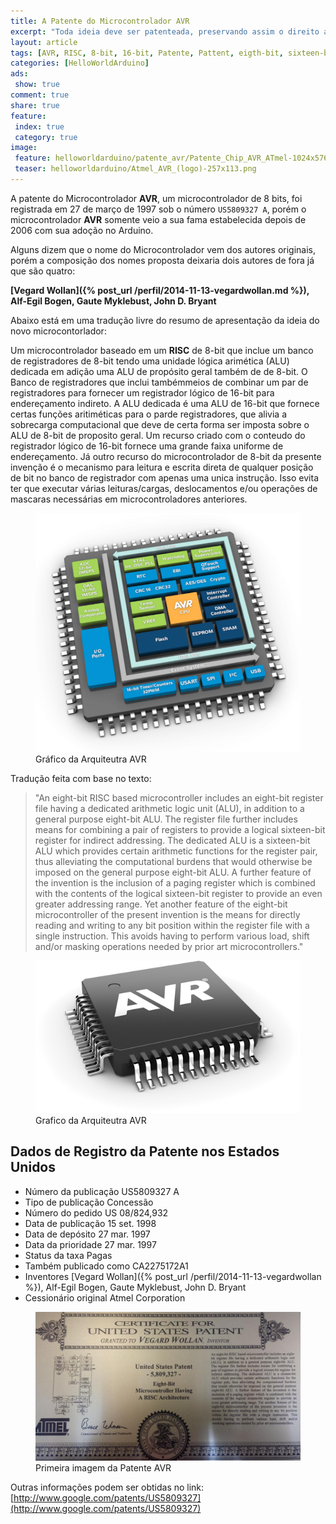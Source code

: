 ```yaml
---
title: A Patente do Microcontrolador AVR
excerpt: "Toda ideia deve ser patenteada, preservando assim o direito autoral sobre a criação, e definindo como a nova idea deve ser aplicada e evitando assim que seja usada de forma indiscriminada, reservando o direito de se exigir qualquer tipo de ressarcimento quando a ocasião permitir"
layout: article
tags: [AVR, RISC, 8-bit, 16-bit, Patente, Pattent, eigth-bit, sixteen-bit, bit, byte, registradores, banco de registradores, USPTO, Cessão do USPTO, Espacenet]
categories: [HelloWorldArduino]
ads:
 show: true
comment: true
share: true 
feature:
 index: true
 category: true
image:
 feature: helloworldarduino/patente_avr/Patente_Chip_AVR_ATmel-1024x576.jpg
 teaser: helloworldarduino/Atmel_AVR_(logo)-257x113.png
---
```


A patente do Microcontrolador **AVR**, um microcontrolador de 8 bits, foi registrada 
em 27 de março de 1997 sob o número `US5809327 A`, porém o microcontrolador **AVR**
somente veio a sua fama estabelecida depois de 2006 com sua adoção no Arduino.

Alguns dizem que o nome do Microcontrolador vem dos autores originais, porém 
a composição dos nomes proposta deixaria dois autores de fora já que são 
quatro:

**[Vegard Wollan]({% post_url /perfil/2014-11-13-vegardwollan.md %}), Alf-Egil Bogen, Gaute Myklebust, John D. Bryant**



Abaixo está em uma tradução livre do resumo de apresentação da ideia do novo 
microcontorlador:


Um microcontrolador baseado em um **RISC** de 8-bit que inclue um banco de 
registradores de 8-bit tendo uma unidade lógica arimética (ALU) dedicada em 
adição uma ALU de propósito geral também de de 8-bit. O Banco de registradores 
que inclui tambémmeios de combinar um par de registradores para fornecer um
registrador lógico de 16-bit para endereçamento indireto. A ALU dedicada é 
uma ALU de 16-bit que fornece certas funções aritiméticas para o parde 
registradores, que alivia a sobrecarga computacional que deve de certa forma
ser imposta sobre o ALU de 8-bit de proposito geral. Um recurso criado com 
o conteudo do registrador lógico de 16-bit fornece uma grande faixa uniforme
de endereçamento. Já outro recurso do microcontrolador de 8-bit da presente
invenção é o mecanismo para leitura e escrita direta de qualquer posição de 
bit no banco de registrador com apenas uma unica instrução. Isso evita ter que
executar várias leituras/cargas, deslocamentos e/ou operações de mascaras
necessárias em microcontroladores anteriores.  

<figure>
<img src="/images/helloworldarduino/arquitetura_avr_atmega_attiny/chip_grafico_arquitetura-avr-900x811.png" />
<figcaption>Gráfico da Arquiteutra AVR</figcaption>
</figure>

Tradução feita com base no texto:

>   "An eight-bit RISC based microcontroller includes an eight-bit
>    register file having a dedicated arithmetic logic unit (ALU), 
>    in addition to a general purpose eight-bit ALU. The register 
>    file further includes means for combining a pair of registers 
>    to provide a logical sixteen-bit register for indirect 
>    addressing. The dedicated ALU is a sixteen-bit ALU which 
>    provides certain arithmetic functions for the register pair, 
>    thus alleviating the computational burdens that would otherwise 
>    be imposed on the general purpose eight-bit ALU. A further 
>    feature of the invention is the inclusion of a paging register 
>    which is combined with the contents of the logical sixteen-bit 
>    register to provide an even greater addressing range. Yet another 
>    feature of the eight-bit microcontroller of the present invention 
>    is the means for directly reading and writing to any bit position 
>    within the register file with a single instruction. This avoids 
>    having to perform various load, shift and/or masking operations 
>    needed by prior art microcontrollers."

<figure>
<img src="/images/helloworldarduino/avr_chip_small-521-300.png" />
<figcaption>Grafico da Arquiteutra AVR</figcaption>
</figure>

## Dados de Registro da Patente nos Estados Unidos

 * Número da publicação	US5809327 A
 * Tipo de publicação	Concessão
 * Número do pedido	US 08/824,932
 * Data de publicação	15 set. 1998
 * Data de depósito	27 mar. 1997
 * Data da prioridade	27 mar. 1997
 * Status da taxa	Pagas
 * Também publicado como	CA2275172A1
 * Inventores [Vegard Wollan]({% post_url /perfil/2014-11-13-vegardwollan %}), Alf-Egil Bogen, Gaute Myklebust, John D. Bryant
 * Cessionário original	Atmel Corporation
 

<figure>
<a href="http://www.google.com/patents/US5809327">
<img src="/images/helloworldarduino/patente_avr/Patente_Chip_AVR_ATmel-1024x576.jpg" />
</a>
<figcaption>Primeira imagem da Patente AVR</figcaption>
</figure>

Outras informações podem ser obtidas no link: [http://www.google.com/patents/US5809327](http://www.google.com/patents/US5809327)
